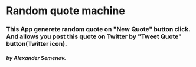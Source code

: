 <h1>Random quote machine</h1>
<h3>This App generete random quote on "New Quote" button click. And allows you post this quote on Twitter by "Tweet Quote" button(Twitter icon).</h3>
<h5>by Alexander Semenov.</h5>
